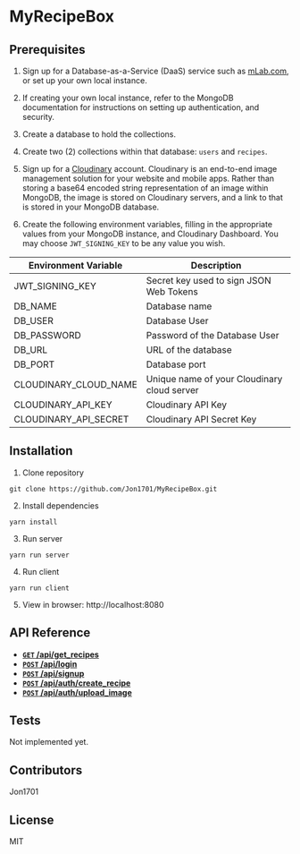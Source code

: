 # MyRecipeBox

## Prerequisites

1. Sign up for a Database-as-a-Service (DaaS) service such as [mLab.com](https://www.mlab.com), or set up your own local instance.

2. If creating your own local instance, refer to the MongoDB documentation for instructions on setting up authentication, and security.

3. Create a database to hold the collections.

4. Create two (2) collections within that database: <code>users</code> and <code>recipes</code>.

5. Sign up for a [Cloudinary](https://www.cloudinary.com) account. Cloudinary is an end-to-end image management solution for your website and mobile apps. Rather than storing a base64 encoded string representation of an image within MongoDB, the image is stored on Cloudinary servers, and a link to that is stored in your MongoDB database.

6. Create the following environment variables, filling in the appropriate values from your MongoDB instance, and Cloudinary Dashboard. You may choose <code>JWT_SIGNING_KEY</code> to be any value you wish.

| Environment Variable  | Description                                 |
|-----------------------|---------------------------------------------|
| JWT_SIGNING_KEY       | Secret key used to sign JSON Web Tokens     |
| DB_NAME               | Database name                               |
| DB_USER               | Database User                               |
| DB_PASSWORD           | Password of the Database User               |
| DB_URL                | URL of the database                         |
| DB_PORT               | Database port                               |
| CLOUDINARY_CLOUD_NAME | Unique name of your Cloudinary cloud server |
| CLOUDINARY_API_KEY    | Cloudinary API Key                          |
| CLOUDINARY_API_SECRET | Cloudinary API Secret Key                   |

## Installation

1. Clone repository

  ```
  git clone https://github.com/Jon1701/MyRecipeBox.git
  ```

2. Install dependencies

  ```
  yarn install
  ```

3. Run server

  ```
  yarn run server
  ```

4. Run client

  ```
  yarn run client
  ```

5. View in browser: http://localhost:8080

## API Reference

- **[<code>GET</code> /api/get_recipes](documentation/get_recipes.md)**
- **[<code>POST</code> /api/login](documentation/login.md)**
- **[<code>POST</code> /api/signup](documentation/signup.md)**
- **[<code>POST</code> /api/auth/create_recipe](documentation/create_recipe.md)**
- **[<code>POST</code> /api/auth/upload_image](documentation/upload_image.md)**

## Tests

Not implemented yet.

## Contributors

Jon1701

## License

MIT
